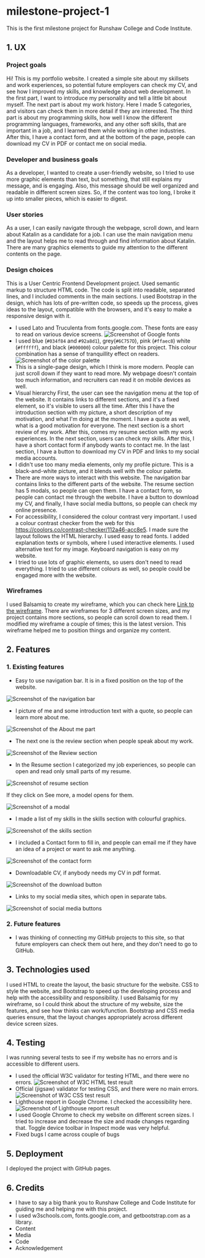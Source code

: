 # milestone-project-1
This is the first milestone project for Runshaw College and Code Institute.
## 1. UX
### Project goals
Hi! This is my portfolio website. I created a simple site about my skillsets and work experiences, so potential future employers can check my CV, and see how I improved my skills, and knowledge about web development. In the first part, I want to introduce my personality and tell a little bit about myself. The next part is about my work history. Here I made 5 categories, and visitors can check them in more detail if they are interested. The third part is about my programming skills, how well I know the different programming languages, frameworks, and any other soft skills, that are important in a job, and I learned them while working in other industries. After this, I have a contact form, and at the bottom of the page, people can download my CV in PDF or contact me on social media.
### Developer and business goals
As a developer, I wanted to create a user-friendly website, so I tried to use more graphic elements than text, but something, that still explains my message, and is engaging. Also, this message should be well organized and readable in different screen sizes. So, if the content was too long, I broke it up into smaller pieces, which is easier to digest.
### User stories
As a user, I can easily navigate through the webpage, scroll down, and learn about Katalin as a candidate for a job. I can use the main navigation menu and the layout helps me to read through and find information about Katalin. There are many graphics elements to guide my attention to the different contents on the page. 
### Design choices
This is a User Centric Frontend Development project. Used semantic markup to structure HTML code. The code is split into readable, separated lines, and I included comments in the main sections. I used Bootstrap in the design, which has lots of pre-written code, so speeds up the process, gives ideas to the layout, compatible with the browsers, and it's easy to make a responsive design with it.
* I used Lato and Truculenta from fonts.google.com. These fonts are easy to read on various device screens.
![Screenshot of Google fonts](readme_images/google_fonts.png)
* I used blue (`#034f84` and `#92a8d1`), grey(`#6C757D`), pink (`#ffaec8`) white (`#ffffff`), and black (`#000000`) colour palette for this project. This colour combination has a sense of tranquillity effect on readers. 
![Screenshot of the color palette](readme_images/color_palette.png)
* This is a single-page design, which I think is more modern. People can just scroll down if they want to read more. My webpage doesn't contain too much information, and recruiters can read it on mobile devices as well.
* Visual hierarchy
First, the user can see the navigation menu at the top of the website. It contains links to different sections, and it's a fixed element, so it's visible to users all the time. After this I have the introduction section with my picture, a short description of my motivation, and what I'm doing at the moment. I have a quote as well, what is a good motivation for everyone. The next section is a short review of my work. After this, comes my resume section with my work experiences. In the next section, users can check my skills. After this, I have a short contact form if anybody wants to contact me. In the last section, I have a button to download my CV in PDF and links to my social media accounts.
* I didn't use too many media elements, only my profile picture. This is a black-and-white picture, and it blends well with the colour palette. 
* There are more ways to interact with this website. The navigation bar contains links to the different parts of the website. The resume section has 5 modals, so people can open them. I have a contact form, so people can contact me through the website. I have a button to download my CV, and finally, I have social media buttons, so people can check my online presence. 
* For accessibility, I considered the colour contrast very important. I used a colour contrast checker from the web for this <https://coolors.co/contrast-checker/112a46-acc8e5>. I made sure the layout follows the HTML hierarchy. I used easy to read fonts. I added explanation texts or symbols, where I used interactive elements. I used alternative text for my image. Keyboard navigation is easy on my website. 
* I tried to use lots of graphic elements, so users don't need to read everything. I tried to use different colours as well, so people could be engaged more with the website. 
### Wireframes
I used Balsamiq to create my wireframe, which you can check here [Link to the wireframe](/Milestone-project1.pdf). There are wireframes for 3 different screen sizes, and my project contains more sections, so people can scroll down to read them. I modified my wireframe a couple of times; this is the latest version. This wireframe helped me to position things and organize my content.
## 2. Features
### 1. Existing features
  * Easy to use navigation bar. It is in a fixed position on the top of the website. 

  ![Screenshot of the navigation bar](readme_images/navbar.png)

  * I picture of me and some introduction text with a quote, so people can learn more about me.

  ![Screenshot of the About me part](readme_images/intro.png)

  * The next one is the review section when people speak about my work.

  ![Screenshot of the Review section](readme_images/review.png)

  * In the Resume section I categorized my job experiences, so people can open and read only small parts of my resume. 

  ![Screenshot of resume section](readme_images/resume.png)

  If they click on See more, a model opens for them.

  ![Screenshot of a modal](readme_images/resume_modal.png)

  * I made a list of my skills in the skills section with colourful graphics.

  ![Screenshot of the skills section](readme_images/skills.png)

  * I included a Contact form to fill in, and people can email me if they have an idea of a project or want to ask me anything. 

  ![Screenshot of the contact form](readme_images/contact_form.png)

  * Downloadable CV, if anybody needs my CV in pdf format. 

  ![Screenshot of the download button](readme_images/cv_download.png)

  * Links to my social media sites, which open in separate tabs. 

  ![Screenshot of social media buttons](readme_images/social_media.png)
### 2.  Future features
* I was thinking of connecting my GitHub projects to this site, so that future employers can check them out here, and they don't need to go to GitHub. 
## 3. Technologies used
I used HTML to create the layout, the basic structure for the website. CSS to style the website, and Bootstrap to speed up the developing process and help with the accessibility and responsibility. I used Balsamiq for my wireframe, so I could think about the structure of my website, size the features, and see how thinks can work/function. Bootstrap and CSS media queries ensure, that the layout changes appropriately across different device screen sizes.
## 4. Testing
I was running several tests to see if my website has no errors and is accessible to different users.
* I used the official W3C validator for testing HTML, and there were no errors.
![Screenshot of W3C HTML test result](test_results/test_html.png)
* Official (jigsaw) validator for testing CSS, and there were no main errors.
![Screenshot of W3C CSS test result](test_results/test_jigsaw.png)
* Lighthouse report in Google Chrome. I checked the accessibility here. 
![Screenshot of Lighthouse report result](test_results/lighthouse_report.png)
* I used Google Chrome to check my website on different screen sizes. I tried to increase and decrease the size and made changes regarding that. Toggle device toolbar in Inspect mode was very helpful.
* Fixed bugs
I came across couple of bugs 
## 5. Deployment
I deployed the project with GitHub pages.
## 6. Credits
* I have to say a big thank you to Runshaw College and Code Institute for guiding me and helping me with this project.
* I used w3schools.com, fonts.google.com, and getbootstrap.com as a library. 
* Content
* Media
* Code
* Acknowledgement


[def]: /assets/images/readme_images/intro.png
